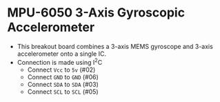 # MPU-6050 3-Axis Gyroscopic Accelerometer

* This breakout board combines a 3-axis MEMS gyroscope and 3-axis accelerometer onto a single IC.
* Connection is made using I<sup>2</sup>C
  * Connect `Vcc` to `5v` (#02)
  * Connect `GND` to `GND` (#06)
  * Connect `SDA` to `SDA` (#03)
  * Connect `SCL` to `SCL` (#05)
